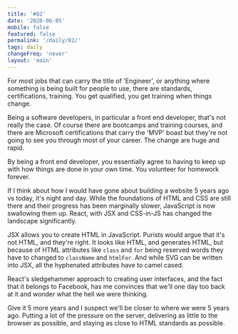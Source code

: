 ```yaml
---
title: '#82'
date: '2020-06-05'
mobile: false
featured: false
permalink: '/daily/82/'
tags: daily
changeFreq: 'never'
layout: 'main'
---
```


For most jobs that can carry the title of 'Engineer', or anything where something is being built for people to use, there are standards, certifications, training. You get qualified, you get training when things change.

Being a software developers, in particular a front end developer, that's not really the case. Of course there are bootcamps and training courses, and there are Microsoft certifications that carry the 'MVP' boast but they're not going to see you through most of your career. The change are huge and rapid.

By being a front end developer, you essentially agree to having to keep up with how things are done in your own time. You volunteer for homework forever.

If I think about how I would have gone about building a website 5 years ago vs today, it's night and day. While the foundations of HTML and CSS are still there and their progress has been marginally slower, JavaScript is now swallowing them up. React, with JSX and CSS-in-JS has changed the landscape significantly.

JSX allows you to create HTML in JavaScript. Purists would argue that it's not HTML, and they're right. It looks like HTML, and generates HTML, but because of HTML attributes like `class` and `for` being reserved words they have to changed to `className` and `htmlFor`. And while SVG can be written into JSX, all the hyphenated attributes have to camel cased.

React's sledgehammer approach to creating user interfaces, and the fact that it belongs to Facebook, has me convinces that we'll one day too back at it and wonder what the hell we were thinking.

Give it 5 more years and I suspect we'll be closer to where we were 5 years ago. Putting a lot of the pressure on the server, delivering as little to the browser as possible, and staying as close to HTML standards as possible.
